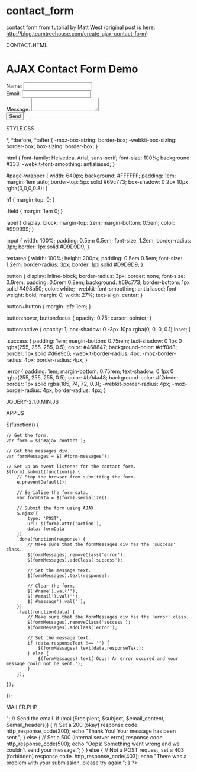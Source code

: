 contact_form
============

contact form from tutorial by Matt West (original post is here: http://blog.teamtreehouse.com/create-ajax-contact-form)


CONTACT.HTML

<!DOCTYPE html>
<html lang="en">
<head>
	<meta charset="UTF-8">
	<title>AJAX Contact Form Demo</title>
	<link rel="stylesheet" href="style.css">
</head>
<body>
	<div id="page-wrapper">
	  <h1>AJAX Contact Form Demo</h1>
	  <div id="form-messages"></div>
		<form id="ajax-contact" method="post" action="mailer.php">
			<div class="field">
				<label for="name">Name:</label>
					<input type="text" id="name" name="name" required>
			</div>
			<div class="field">
				<label for="email">Email:</label>
				<input type="email" id="email" name="email" required>
			</div>
			<div class="field">
				<label for="message">Message:</label>
				<textarea id="message" name="message" required></textarea>
			</div>
			<div class="field">
				<button type="submit">Send</button>
			</div>
		</form>
	</div>
	<script src="jquery-2.1.0.min.js"></script>
	<script src="app.js"></script>
</body>
</html>

STYLE.CSS

*, *:before, *:after {
  -moz-box-sizing: border-box;
  -webkit-box-sizing: border-box;
  box-sizing: border-box;
}

html {
  font-family: Helvetica, Arial, sans-serif;
  font-size: 100%;
  background: #333;
  -webkit-font-smoothing: antialiased;
}

#page-wrapper {
  width: 640px;
  background: #FFFFFF;
  padding: 1em;
  margin: 1em auto;
  border-top: 5px solid #69c773;
  box-shadow: 0 2px 10px rgba(0,0,0,0.8);
}

h1 {
  margin-top: 0;
}

.field {
  margin: 1em 0;
}

label {
  display: block;
  margin-top: 2em;
  margin-bottom: 0.5em;
  color: #999999;
}

input {
  width: 100%;
  padding: 0.5em 0.5em;
  font-size: 1.2em;
  border-radius: 3px;
  border: 1px solid #D9D9D9;
}

textarea {
  width: 100%;
  height: 200px;
  padding: 0.5em 0.5em;
  font-size: 1.2em;
  border-radius: 3px;
  border: 1px solid #D9D9D9;
}

button {
  display: inline-block;
  border-radius: 3px;
  border: none;
  font-size: 0.9rem;
  padding: 0.5rem 0.8em;
  background: #69c773;
  border-bottom: 1px solid #498b50;
  color: white;
  -webkit-font-smoothing: antialiased;
  font-weight: bold;
  margin: 0;
  width: 27%;
  text-align: center;
}

button+button {
  margin-left: 1em;
}

button:hover, button:focus {
  opacity: 0.75;
  cursor: pointer;
}

button:active {
  opacity: 1;
  box-shadow: 0 -3px 10px rgba(0, 0, 0, 0.1) inset;
}

.success {
  padding: 1em;
  margin-bottom: 0.75rem;
  text-shadow: 0 1px 0 rgba(255, 255, 255, 0.5);
  color: #468847;
  background-color: #dff0d8;
  border: 1px solid #d6e9c6;
  -webkit-border-radius: 4px;
     -moz-border-radius: 4px;
          border-radius: 4px;
}

.error {
  padding: 1em;
  margin-bottom: 0.75rem;
  text-shadow: 0 1px 0 rgba(255, 255, 255, 0.5);
  color: #b94a48;
  background-color: #f2dede;
  border: 1px solid rgba(185, 74, 72, 0.3);
  -webkit-border-radius: 4px;
     -moz-border-radius: 4px;
          border-radius: 4px;
}


JQUERY-2.1.0.MIN.JS

APP.JS

$(function() {

	// Get the form.
	var form = $('#ajax-contact');

	// Get the messages div.
	var formMessages = $('#form-messages');

	// Set up an event listener for the contact form.
	$(form).submit(function(e) {
		// Stop the browser from submitting the form.
		e.preventDefault();

		// Serialize the form data.
		var formData = $(form).serialize();

		// Submit the form using AJAX.
		$.ajax({
			type: 'POST',
			url: $(form).attr('action'),
			data: formData
		})
		.done(function(response) {
			// Make sure that the formMessages div has the 'success' class.
			$(formMessages).removeClass('error');
			$(formMessages).addClass('success');

			// Set the message text.
			$(formMessages).text(response);

			// Clear the form.
			$('#name').val('');
			$('#email').val('');
			$('#message').val('');
		})
		.fail(function(data) {
			// Make sure that the formMessages div has the 'error' class.
			$(formMessages).removeClass('success');
			$(formMessages).addClass('error');

			// Set the message text.
			if (data.responseText !== '') {
				$(formMessages).text(data.responseText);
			} else {
				$(formMessages).text('Oops! An error occured and your message could not be sent.');
			}
		});

	});

});

MAILER.PHP

<?php
    // Modifications to mailer script from:
    // http://blog.teamtreehouse.com/create-ajax-contact-form
    // Added input sanitizing to prevent injection

    // Only process POST reqeusts.
    if ($_SERVER["REQUEST_METHOD"] == "POST") {
        // Get the form fields and remove whitespace.
        $name = strip_tags(trim($_POST["name"]));
				$name = str_replace(array("\r","\n"),array(" "," "),$name);
        $email = filter_var(trim($_POST["email"]), FILTER_SANITIZE_EMAIL);
        $message = trim($_POST["message"]);

        // Check that data was sent to the mailer.
        if ( empty($name) OR empty($message) OR !filter_var($email, FILTER_VALIDATE_EMAIL)) {
            // Set a 400 (bad request) response code and exit.
            http_response_code(400);
            echo "Oops! There was a problem with your submission. Please complete the form and try again.";
            exit;
        }

        // Set the recipient email address.
        // FIXME: Update this to your desired email address.
        $recipient = "recipient@email.com";

        // Set the email subject.
        $subject = "New contact from $name";

        // Build the email content.
        $email_content = "Name: $name\n";
        $email_content .= "Email: $email\n\n";
        $email_content .= "Message:\n$message\n";

        // Build the email headers.
        $email_headers = "From: $name <$email>";

        // Send the email.
        if (mail($recipient, $subject, $email_content, $email_headers)) {
            // Set a 200 (okay) response code.
            http_response_code(200);
            echo "Thank You! Your message has been sent.";
        } else {
            // Set a 500 (internal server error) response code.
            http_response_code(500);
            echo "Oops! Something went wrong and we couldn't send your message.";
        }

    } else {
        // Not a POST request, set a 403 (forbidden) response code.
        http_response_code(403);
        echo "There was a problem with your submission, please try again.";
    }

?>

